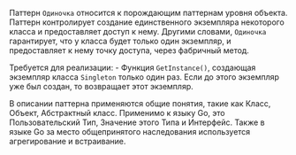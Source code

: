 Паттерн `Одиночка` относится к порождающим паттернам уровня объекта. Паттерн контролирует создание единственного экземпляра некоторого класса и
предоставляет доступ к нему. Другими словами, `Одиночка` гарантирует, что у класса будет только один экземпляр, и предоставляет к нему точку
доступа, через фабричный метод.

Требуется для реализации:
	- Функция `GetInstance()`, создающая экземпляр класса `Singleton` только один раз. Если до этого экземпляр уже был создан, то возвращает
	этот экземпляр.

В описании паттерна применяются общие понятия, такие как Класс, Объект, Абстрактный класс. Применимо к языку Go, это Пользовательский Тип,
Значение этого Типа и Интерфейс. Также в языке Go за место общепринятого наследования используется агрегирование и встраивание.